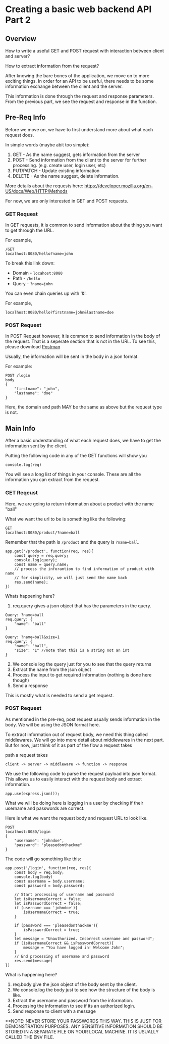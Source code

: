 # Creating a basic web backend API Part 2

## Overview

How to write a useful GET and POST request with interaction between client and server?

How to extract information from the request?

After knowing the bare bones of the application, we move on to more exciting things. In order for an API to be useful, there needs to be some information exchange between the client and the server.

This information is done through the request and response parameters. From the previous part, we see the request and response in the function.

## Pre-Req Info

Before we move on, we have to first understand more about what each request does.

In simple words (maybe abit too simple):

1. GET - As the name suggest, gets information from the server
2. POST - Send information from the client to the server for further processing. (e.g. create user, login user, etc)
3. PUT/PATCH - Update existing information
4. DELETE - As the name suggest, delete information.

More details about the requests here: https://developer.mozilla.org/en-US/docs/Web/HTTP/Methods

For now, we are only interested in GET and POST requests.

### GET Request

In GET requests, it is common to send information about the thing you want to get through the URL.

For example,

```
/GET
localhost:8080/hello?name=john
```

To break this link down:

- Domain - `locahost:8080`
- Path - `/hello`
- Query - `?name=john`

You can even chain queries up with '&'.

For example,

```
localhost:8080/hello?firstname=john&lastname=doe
```

### POST Request

In POST Request however, it is common to send information in the body of the request. That is a seperate section that is not in the URL. To see this, please download [Postman](https://www.postman.com/downloads/)

Usually, the information will be sent in the body in a json format.

For example:

```
POST /login
body
{
    "firstname": "john",
    "lastname": "doe"
}
```

Here, the domain and path MAY be the same as above but the request type is not.

## Main Info

After a basic understanding of what each request does, we have to get the information sent by the client.

Putting the following code in any of the GET functions will show you

```
console.log(req)
```

You will see a long list of things in your console. These are all the information you can extract from the request.

### GET Reqeust

Here, we are going to return information about a product with the name "ball"

What we want the url to be is something like the following:

```
GET
localhost:8080/product/?name=ball
```

Remember that the path is `/product` and the query is `?name=ball`.

```
app.get('/product', function(req, res){
    const query = req.query;
    console.log(query);
    const name = query.name;
    // process the inforamtion to find information of product with name
    // for simplicity, we will just send the name back
    res.send(name);
})
```

Whats happening here?

1. req.query gives a json object that has the parameters in the query.

```
Query: ?name=ball
req.query: {
    "name": "ball"
}

Query: ?name=ball&size=1
req.query: {
    "name": "ball",
    "size": "1" //note that this is a string not an int
}
```

2. We console log the query just for you to see that the query returns
3. Extract the name from the json object
4. Process the input to get required information (nothing is done here though)
5. Send a response

This is mostly what is needed to send a get request.

### POST Request

As mentioned in the pre-req, post request usually sends information in the body. We will be using the JSON format here.

To extract information out of request body, we need this thing called middlewares. We will go into more detail about middlewares in the next part. But for now, just think of it as part of the flow a request takes

path a request takes

```
client -> server -> middleware -> function -> response
```

We use the following code to parse the request payload into json format. This allows us to easily interact with the request body and extract information.

```
app.use(express.json());
```

What we will be doing here is logging in a user by checking if their username and passwords are correct.

Here is what we want the request body and request URL to look like.

```
POST
localhost:8080/login
{
    "username": "johndoe",
    "password": "pleasedonthackme"
}
```

The code will go something like this:

```
app.post('/login', function(req, res){
    const body = req.body;
    console.log(body)
    const username = body.username;
    const password = body.password;

    // Start processing of username and password
    let isUsernameCorrect = false;
    let isPasswordCorrect = false;
    if (username === 'johndoe'){
        isUsernameCorrect = true;
    }

    if (password === 'pleasedonthackme'){
        isPasswordCorrect = true;
    }
    let message = "Unauthorized. Incorrect username and password";
    if (isUsernameCorrect && isPasswordCorrect){
        message = "You have logged in! Welcome John";
    }
    // End processing of username and password
    res.send(message)
})
```

What is happening here?

1. req.body give the json object of the body sent by the client.
2. We console.log the body just to see how the structure of the body is like.
3. Extract the username and password from the information.
4. Processing the information to see if its an authorized login.
5. Send response to client with a message

\*\*NOTE: NEVER STORE YOUR PASSWORDS THIS WAY. THIS IS JUST FOR DEMONSTRATION PURPOSES. ANY SENSITIVE INFORMATION SHOULD BE STORED IN A SEPARATE FILE ON YOUR LOCAL MACHINE. IT IS USUALLY CALLED THE ENV FILE.
